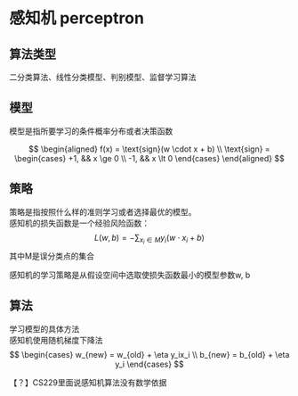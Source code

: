 # 感知机 perceptron

## 算法类型

二分类算法、线性分类模型、判别模型、监督学习算法

## 模型

模型是指所要学习的条件概率分布或者决策函数

$$
\begin{aligned}
f(x) = \text{sign}(w \cdot x + b)   \\
\text{sign} = 
\begin{cases}
 +1, && x \ge 0 \\
 -1, && x \lt 0
 \end{cases}
\end{aligned}
$$

## 策略

策略是指按照什么样的准则学习或者选择最优的模型。  
感知机的损失函数是一个经验风险函数：  
$$
L(w, b) = - \sum_{x_i \in M}y_i (w \cdot x_i + b)
$$
其中M是误分类点的集合

感知机的学习策略是从假设空间中选取使损失函数最小的模型参数w, b

## 算法

学习模型的具体方法  
感知机使用随机梯度下降法  
$$
\begin{cases}
w_{new} = w_{old} + \eta y_ix_i \\
b_{new} = b_{old} + \eta y_i
\end{cases}
$$

【？】CS229里面说感知机算法没有数学依据
